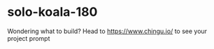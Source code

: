 # solo-koala-180
Wondering what to build? Head to https://www.chingu.io/ to see your project prompt
